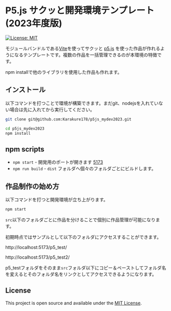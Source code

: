# P5.js サクッと開発環境テンプレート(2023年度版)

[![License: MIT](https://img.shields.io/badge/License-MIT-blue.svg)](https://opensource.org/licenses/MIT)

モジュールバンドルである[Vite](https://vitejs.dev/)を使ってサクッと [p5.js](https://p5js.org) を使った作品が作れるようになるテンプレートです。複数の作品を一括管理できるのが本環境の特徴です。

npm installで他のライブラリを使用した作品も作れます。

## インストール

以下コマンドを打つことで環境が構築できます。まだgit、nodejsを入れていない場合は先に入れてから実行してください。

```sh
git clone git@github.com:Karakure178/p5js_mydev2023.git

cd p5js_mydev2023
npm install
```

## npm scripts

- `npm start` - 開発用のポートが開きます [5173](http://localhost:5123/)
- `npm run build` - `dist` フォルダへ個々のフォルダごとにビルドします。

## 作品制作の始め方
以下コマンドを打つと開発環境が立ち上がります。
```sh
npm start
```

`src`以下のフォルダごとに作品を分けることで個別に作品管理が可能になります。

初期時点ではサンプルとして以下のフォルダにアクセスすることができます。

http://localhost:5173/p5_test/

http://localhost:5173/p5_test2/


p5_testフォルダをそのまま`src`フォルダ以下にコピー＆ペーストしてフォルダ名を変えるとそのフォルダ名をリンクとしてアクセスできるようになります。


## License

This project is open source and available under the [MIT License](LICENSE).
